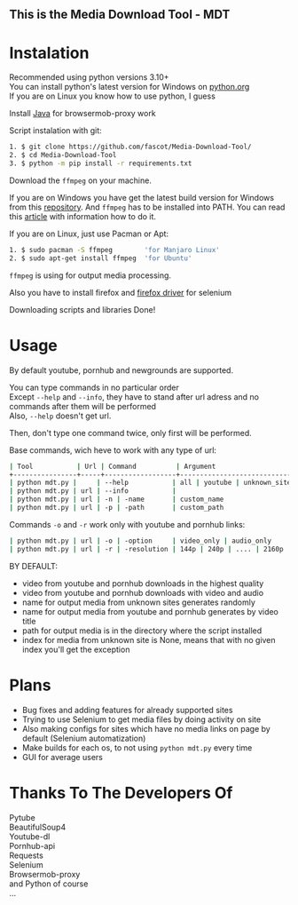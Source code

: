 ## This is the Media Download Tool - MDT

# Instalation

Recommended using python versions 3.10+ <br />
You can install python's latest version for Windows on [python.org](https://python.org/downloads/windows/) <br />
If you are on Linux you know how to use python, I guess <br />

Install [Java](https://www.java.com/ru/download/) for browsermob-proxy work<br />

Script instalation with git: <br />

```bash
1. $ git clone https://github.com/fascot/Media-Download-Tool/
2. $ cd Media-Download-Tool
3. $ python -m pip install -r requirements.txt
```

Download the `ffmpeg` on your machine. <br />

If you are on Windows you have get the latest build version for Windows from this [repository](https://github.com/BtbN/FFmpeg-Builds/releases).
And `ffmpeg` has to be installed into PATH. You can read this [article](https://windowsloop.com/install-ffmpeg-windows-10/#add-ffmpeg-to-Windows-path) with information how to do it. <br />

If you are on Linux, just use Pacman or Apt:
```bash
1. $ sudo pacman -S ffmpeg        'for Manjaro Linux'
2. $ sudo apt-get install ffmpeg  'for Ubuntu'
```

`ffmpeg` is using for output media processing.

Also you have to install firefox and [firefox driver](https://www.selenium.dev/documentation/webdriver/getting_started/install_drivers/) for selenium

Downloading scripts and libraries Done! <br />

# Usage

By default youtube, pornhub and newgrounds are supported. <br />

You can type commands in no particular order <br />
Except `--help` and `--info`, they have to stand after url adress and no commands after them will be performed <br />
Also, `--help` doesn't get url. <br />

Then, don't type one command twice, only first will be performed. <br />

Base commands, wich heve to work with any type of url: <br />
```bash
| Tool           | Url | Command          | Argument                        | Description                                   |
+----------------+-----+------------------+---------------------------------+-----------------------------------------------+
| python mdt.py |     | --help           | all | youtube | unknown_site... | Returns documentation for current url type     |
| python mdt.py | url | --info           |                                 | Returns information about page                 |
| python mdt.py | url | -n | -name       | custom_name                     | Changes name of the output media file          |
| python mdt.py | url | -p | -path       | custom_path                     | Changes path of the output media file          |
```

Commands `-o` and `-r` work only with youtube and pornhub links:
```bash
| python mdt.py | url | -o | -option     | video_only | audio_only        | Deletes audio or video from output media file  |
| python mdt.py | url | -r | -resolution | 144p | 240p | .... | 2160p     | Changes resolution of the output media file    |
```

BY DEFAULT:

 - video from youtube and pornhub downloads in the highest quality
 - video from youtube and pornhub downloads with video and audio
 - name for output media from unknown sites generates randomly
 - name for output media from youtube and pornhub generates by video title
 - path for output media is in the directory where the script installed
 - index for media from unknown site is None, means that with no given index you'll get the exception

# Plans

- Bug fixes and adding features for already supported sites
- Trying to use Selenium to get media files by doing activity on site
- Also making configs for sites which have no media links on page by default (Selenium automatization)
- Make builds for each os, to not using `python mdt.py` every time
- GUI for average users

# Thanks To The Developers Of

Pytube <br />
BeautifulSoup4 <br />
Youtube-dl <br />
Pornhub-api <br />
Requests <br />
Selenium <br />
Browsermob-proxy <br />
and Python of course <br />
...
